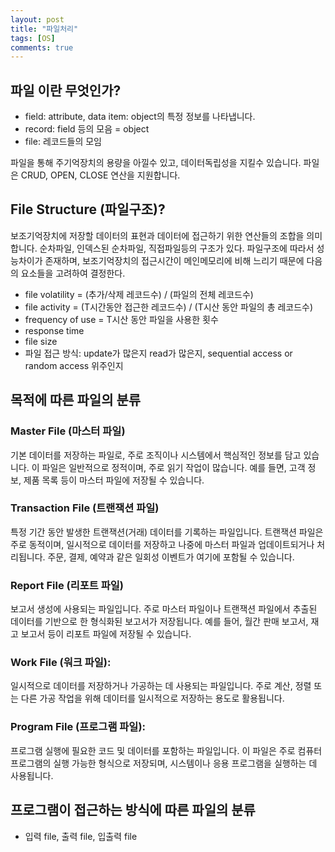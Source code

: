 ```yaml
---
layout: post
title: "파일처리"
tags: [OS]
comments: true
---
```


## 파일 이란 무엇인가?
- field: attribute, data item: object의 특정 정보를 나타냅니다.
- record: field 등의 모음 = object
- file: 레코드들의 모임

파일을 통해 주기억장치의 용량을 아낄수 있고, 데이터독립성을 지킬수 있습니다.
파일은 CRUD, OPEN, CLOSE 연산을 지원합니다.

## File Structure (파일구조)?
보조기억장치에 저장할 데이터의 표현과 데이터에 접근하기 위한 연산들의 조합을 의미합니다. 순차파일, 인덱스된 순차파일, 직접파일등의 구조가 있다. 파일구조에 따라서 성능차이가 존재하며, 보조기억장치의 접근시간이 메인메모리에 비해 느리기 때문에 다음의 요소들을 고려하여 결정한다.

- file volatility = (추가/삭제 레코드수) / (파일의 전체 레코드수)
- file activity = (T시간동안 접근한 레코드수) / (T시산 동안 파일의 총 레코드수)
- frequency of use = T시산 동안 파일을 사용한 횟수
- response time
- file size
- 파일 접근 방식: update가 많은지 read가 많은지, sequential access or random access 위주인지

## 목적에 따른 파일의 분류
### Master File (마스터 파일)
기본 데이터를 저장하는 파일로, 주로 조직이나 시스템에서 핵심적인 정보를 담고 있습니다. 이 파일은 일반적으로 정적이며, 주로 읽기 작업이 많습니다. 예를 들면, 고객 정보, 제품 목록 등이 마스터 파일에 저장될 수 있습니다.

### Transaction File (트랜잭션 파일)
특정 기간 동안 발생한 트랜잭션(거래) 데이터를 기록하는 파일입니다. 트랜잭션 파일은 주로 동적이며, 일시적으로 데이터를 저장하고 나중에 마스터 파일과 업데이트되거나 처리됩니다. 주문, 결제, 예약과 같은 일회성 이벤트가 여기에 포함될 수 있습니다.

### Report File (리포트 파일)
보고서 생성에 사용되는 파일입니다. 주로 마스터 파일이나 트랜잭션 파일에서 추출된 데이터를 기반으로 한 형식화된 보고서가 저장됩니다. 예를 들어, 월간 판매 보고서, 재고 보고서 등이 리포트 파일에 저장될 수 있습니다.

### Work File (워크 파일):
일시적으로 데이터를 저장하거나 가공하는 데 사용되는 파일입니다. 주로 계산, 정렬 또는 다른 가공 작업을 위해 데이터를 일시적으로 저장하는 용도로 활용됩니다.

### Program File (프로그램 파일):
프로그램 실행에 필요한 코드 및 데이터를 포함하는 파일입니다. 이 파일은 주로 컴퓨터 프로그램의 실행 가능한 형식으로 저장되며, 시스템이나 응용 프로그램을 실행하는 데 사용됩니다.

## 프로그램이 접근하는 방식에 따른 파일의 분류
- 입력 file, 출력 file, 입출력 file

